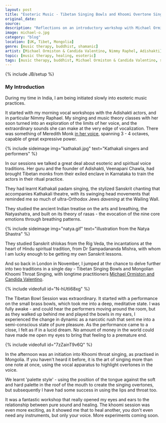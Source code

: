 ```yaml
---
layout: post
title: "Esoteric Music - Tibetan Singing Bowls and Khoomi Overtone Singing"
original_date: 
source: 
description: "Reflections on an introductory workshop with Michael Ormiston & Candida Valentino"
image: michael-o.jpg
category: "blog"
location: [UK, Tibet, Mongolia]
genre: [music therapy, buddhist, shamanic]
artist: [Michael Ormiston & Candida Valentino, Nimmy Raphel, Adishakti]
topic: [music therapy, healing, esoteric]
tags: [music therapy, buddhist, Michael Ormiston & Candida Valentino, sanskrit, Tibet, UK, Mongolia, Nimmy Raphael]
---
```

{% include JB/setup %}

<h3>My Introduction</h3>

During my time in India, I am being initiated slowly into esoteric music practices.

It started with my morning vocal workshops with the Adishakti actors, and in particular Nimmy Raphael. My singing and music theory classes with her soon turned into an exploration of the limits of her voice, and the extraordinary sounds she can make at the very edge of vocalization. There was something of Meredith Monk <a href="http://adishaktitheatrearts.com/people-behind/nimmy-raphael/">in her voice</a>, spanning 3 - 4 octaves, capable of great expressive power.

{% include sideimage img="kathakali.jpg" text="Kathakali singers and performers" %}

In our sessions we talked a great deal about esoteric and spiritual voice traditions. Her guru and the founder of Adishakti, Veenapani Chawla, had brought Tibetan monks from their exiled enclave in Karnataka to train the actors in their ritual practice. 

They had learnt Kathakali padam singing, the stylized Sanskrit chanting that accompanies Kathakali theatre, with its swinging head movements that reminded me so much of ultra-Orthodox Jews <em>davening</em> at the Wailing Wall. 

They studied the ancient Indian treatise on the arts and breathing, the Natyashatra, and built on its theory of rasas - the evocation of the nine core emotions through breathing patterns.

{% include sideimage img="natya.gif" text="illustration from the Natya Shastra" %}

They studied Sanskrit shlokas from the Rig Veda, the incantations at the heart of Hindu spiritual tradition, from Dr Sampadananda Mishra, with whom I am lucky enough to be getting my own Sanskrit lessons.

And so back in London in November, I jumped at the chance to delve further into two traditions in a single day - Tibetan Singing Bowls and Mongolian Khoomi Throat Singing, with longtime practitioners <a href="http://www.soundtransformations.co.uk/">Michael Ormiston and Candida Valentino</a>.  
  
{% include videofull id="N-hUtli68xg" %}
  
The Tibetan Bowl Session was extraordinary. It started with a performance on the small brass bowls, which took me into a deep, meditative state. I was fully awake - and could hear the performers moving around the room, but as they walked up behind me and played the bowls in my ears, I experienced the change in dynamic as a narcotic rush that sent me into a semi-conscious state of pure pleasure. As the performance came to a close, I felt as if in a lucid dream. No amount of money in the world could have made me open my eyes to bring that feeling to a premature end.  

{% include videofull id="7zZainT9v6Q" %}
  
In the afternoon was an initiation into Khoomi throat singing, as practised in Mongolia. If you haven't heard it before, it is the art of singing more than one note at once, using the vocal apparatus to highlight overtones in the voice.

We learnt 'palette style' - using the position of the tongue against the soft and hard palette in the roof of the mouth to create the singing overtones, but subsequently I have had some success in using the lips and throat too.

It was a fantastic workshop that really opened my eyes and ears to the relationship between pure sound and healing. The khoomi session was even more exciting, as it showed me that to heal another, you don't even need any instruments, but only your voice. More experiments coming soon. 









